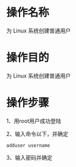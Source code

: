 # 操作名称

为 Linux 系统创建普通用户

# 操作目的

为 Linux 系统创建普通用户

# 操作步骤

1、用root用户成功登陆

2、输入命令以下，并确定

```
adduser username
```
3、输入密码并确定
